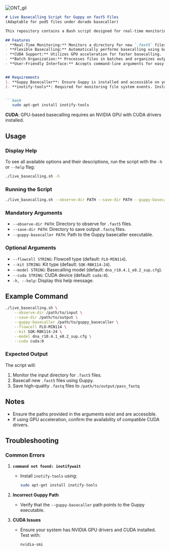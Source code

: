![ONT_gil](https://github.com/user-attachments/assets/40207d42-d75c-43ce-b34b-292de3edacbe)

```markdown
# Live Basecalling Script for Guppy on fast5 Files
(Adaptable for pod5 files under dorado basecaller)

This repository contains a Bash script designed for real-time monitoring and basecalling of Nanopore `.fast5` files using Guppy. The script leverages `inotifywait` to observe a specified directory for new `.fast5` files, processes them using Guppy for super-accuracy basecalling, and saves the resulting `.fastq` files to a designated output directory.

## Features
- **Real-Time Monitoring:** Monitors a directory for new `.fast5` files.
- **Flexible Basecalling:** Automatically performs basecalling using Guppy with configurable flowcell, kit, and model parameters.
- **CUDA Support:** Utilizes GPU acceleration for faster basecalling.
- **Batch Organization:** Processes files in batches and organizes output files into a single location.
- **User-Friendly Interface:** Accepts command-line arguments for easy customization, including a `-h` option to display help.


## Requirements
1. **Guppy Basecaller**: Ensure Guppy is installed and accessible on your system.
2. **inotify-tools**: Required for monitoring file system events. Install with:


```bash
   sudo apt-get install inotify-tools
```

**CUDA**: GPU-based basecalling requires an NVIDIA GPU with CUDA drivers installed.


## Usage
### Display Help
To see all available options and their descriptions, run the script with the `-h` or `--help` flag:

```bash
./live_basecalling.sh -h
```

### Running the Script
```bash
./live_basecalling.sh --observe-dir PATH --save-dir PATH --guppy-basecaller PATH [OPTIONS]
```

### Mandatory Arguments
- `--observe-dir PATH`: Directory to observe for `.fast5` files.
- `--save-dir PATH`: Directory to save output `.fastq` files.
- `--guppy-basecaller PATH`: Path to the Guppy basecaller executable.

### Optional Arguments
- `--flowcell STRING`: Flowcell type (default: `FLO-MIN114`).
- `--kit STRING`: Kit type (default: `SQK-RBK114-24`).
- `--model STRING`: Basecalling model (default: `dna_r10.4.1_e8.2_sup.cfg`).
- `--cuda STRING`: CUDA device (default: `cuda:0`).
- `-h, --help`: Display this help message.

## Example Command
```bash
./live_basecalling.sh \
    --observe-dir /path/to/input \
    --save-dir /path/to/output \
    --guppy-basecaller /path/to/guppy_basecaller \
    --flowcell FLO-MIN114 \
    --kit SQK-RBK114-24 \
    --model dna_r10.4.1_e8.2_sup.cfg \
    --cuda cuda:0
```

### Expected Output
The script will:
1. Monitor the input directory for `.fast5` files.
2. Basecall new `.fast5` files using Guppy.
3. Save high-quality `.fastq` files to `/path/to/output/pass_fastq`

## Notes
- Ensure the paths provided in the arguments exist and are accessible.
- If using GPU acceleration, confirm the availability of compatible CUDA drivers.


## Troubleshooting
### Common Errors
1. **`command not found: inotifywait`**
   - Install `inotify-tools` using:
     ```bash
     sudo apt-get install inotify-tools
     ```

2. **Incorrect Guppy Path**
   - Verify that the `--guppy-basecaller` path points to the Guppy executable.

3. **CUDA Issues**
   - Ensure your system has NVIDIA GPU drivers and CUDA installed. Test with:
     ```bash
     nvidia-smi
     ```
